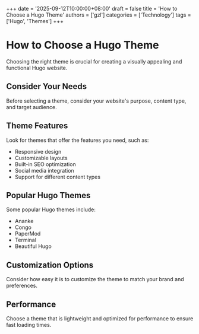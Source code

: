 +++
date = '2025-09-12T10:00:00+08:00'
draft = false
title = 'How to Choose a Hugo Theme'
authors = ['gzl']
categories = ['Technology']
tags = ['Hugo', 'Themes']
+++

# How to Choose a Hugo Theme

Choosing the right theme is crucial for creating a visually appealing and functional Hugo website.

## Consider Your Needs

Before selecting a theme, consider your website's purpose, content type, and target audience.

## Theme Features

Look for themes that offer the features you need, such as:

- Responsive design
- Customizable layouts
- Built-in SEO optimization
- Social media integration
- Support for different content types

## Popular Hugo Themes

Some popular Hugo themes include:

- Ananke
- Congo
- PaperMod
- Terminal
- Beautiful Hugo

## Customization Options

Consider how easy it is to customize the theme to match your brand and preferences.

## Performance

Choose a theme that is lightweight and optimized for performance to ensure fast loading times.